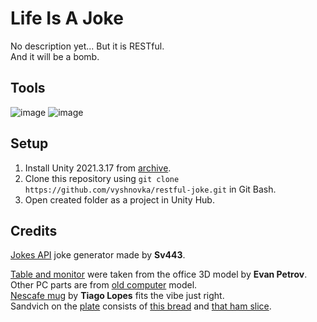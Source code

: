 # Life Is A Joke

No description yet... But it is RESTful.    
And it will be a bomb.

## Tools

![image](https://img.shields.io/badge/Unity-100000?style=for-the-badge&logo=unity&logoColor=white) 
![image](https://img.shields.io/badge/C%23-239120?style=for-the-badge&logo=c-sharp&logoColor=white) 

## Setup

1. Install Unity 2021.3.17 from [archive](https://unity3d.com/get-unity/download/archive).    
2. Clone this repository using `git clone https://github.com/vyshnovka/restful-joke.git` in Git Bash.    
4. Open created folder as a project in Unity Hub.    

## Credits

[Jokes API](https://v2.jokeapi.dev/) joke generator made by **Sv443**.    
 
[Table and monitor](https://sketchfab.com/3d-models/office-assets-16c1a779bb0a4055a26367741d39e059) were taken from the office 3D model by **Evan Petrov**. Other PC parts are from [old computer](https://sketchfab.com/3d-models/old-computer-839073b484e04c198ec96e6f7e067515) model.    
[Nescafe mug](https://sketchfab.com/3d-models/nescafe-mug-838ea9a7905a4ccd822d086acfc750b0) by **Tiago Lopes** fits the vibe just right.     
Sandvich on the [plate](https://sketchfab.com/3d-models/plate-3966eab192da44d7ad1e1c9d0afb08d5) consists of [this bread](https://sketchfab.com/3d-models/sliced-bread-5e8f3d6175d24aab97266f0cad5f1b7f) and [that ham slice](https://sketchfab.com/3d-models/funisakis-sliced-ham-9995384d61754b8494dfe1496da1afe5).
